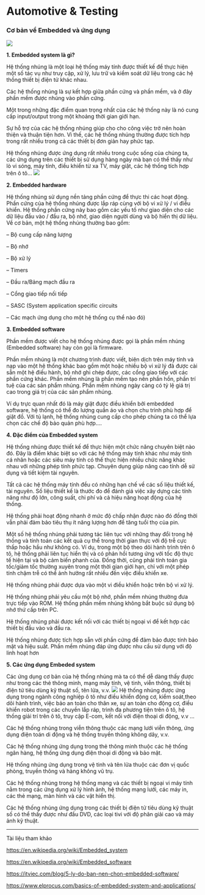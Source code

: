 # Automotive & Testing

### Cơ bản về Embedded và ứng dụng
![](https://images.viblo.asia/7435e638-cc49-4cee-95bf-ea7a6a5fa4af.png)

**1. Embedded system là gì?**

Hệ thống nhúng là một loại hệ thống máy tính được thiết kế để thực hiện một số tác vụ như truy cập, xử lý, lưu trữ và kiểm soát dữ liệu trong các hệ thống thiết bị điện tử khác nhau.

Các hệ thống nhúng là sự kết hợp giữa phần cứng và phần mềm, và ở đây phần mềm được nhúng vào phần cứng.

Một trong những đặc điểm quan trọng nhất của các hệ thống này là nó cung cấp input/output trong một khoảng thời gian giới hạn.

Sự hỗ trợ của các hệ thống nhúng giúp cho cho công việc trở nên hoàn thiện và thuận tiện hơn. Vì thế, các hệ thống nhúng thường được tích hợp trong rất nhiều trong cả các thiết bị đơn giản hay phức tạp.

Hệ thống nhúng được ứng dụng rất nhiều trong cuộc sống của chúng ta, các ứng dụng trên các thiết bị sử dụng hàng ngày mà bạn có thể thấy như lò vi sóng, máy tính, điều khiển từ xa TV, máy giặt, các hệ thống tích hợp trên ô tô…
![](https://images.viblo.asia/451fa63b-cf84-4f00-ba57-82a3c30caad6.png)

**2. Embedded hardware**

Hệ thống nhúng sử dụng nền tảng phần cứng để thực thi các hoạt động. Phần cứng của hệ thống nhúng được lắp ráp cùng với bộ vi xử lý / vi điều khiển. Hệ thống phần cứng này bao gồm các yếu tố như giao diện cho các dữ liệu đầu vào / đầu ra, bộ nhớ, giao diện người dùng và bộ hiển thị dữ liệu. Về cơ bản, một hệ thống nhúng thường bao gồm:

– Bộ cung cấp năng lượng

– Bộ nhớ

– Bộ xử lý

– Timers

– Đầu ra/Bảng mạch đầu ra

– Cổng giao tiếp nối tiếp

– SASC (System application specific circuits

– Các mạch ứng dụng cho một hệ thống cụ thể nào đó)

**3. Embedded software**

Phần mềm được viết cho hệ thống nhúng được gọi là phần mềm nhúng (Embedded software) hay còn gọi là firmware.

Phần mềm nhúng là một chương trình được viết, biên dịch trên máy tính và nạp vào một hệ thống khác bao gồm một hoặc nhiều bộ vi xử lý đã được cài sẵn một hệ điều hành, bộ nhớ ghi chép được, các cổng giao tiếp với các phần cứng khác. Phần mềm nhúng là phần mềm tạo nên phần hồn, phần trí tuệ của các sản phẩm nhúng. Phần mềm nhúng ngày càng có tỷ lệ giá trị cao trong giá trị của các sản phẩm nhúng.

Ví dụ trực quan nhất đó là máy giặt được điều khiển bởi embedded software, hệ thống có thể đo lượng quần áo và chọn chu trình phù hợp để giặt đồ. Với tủ lạnh, hệ thống nhúng cung cấp cho phép chúng ta có thể lựa chọn các chế độ bảo quản phù hợp….

**4. Đặc điểm của Embedded system**

Hệ thống nhúng được thiết kế để thực hiện một chức năng chuyên biệt nào đó. Đây là điểm khác biệt so với các hệ thống máy tính khác như máy tính cá nhân hoặc các siêu máy tính có thể thực hiện nhiều chức năng khác nhau với những phép tính phức tạp. Chuyên dụng giúp nâng cao tính dễ sử dụng và tiết kiệm tài nguyên.

Tất cả các hệ thống máy tính đều có những hạn chế về các số liệu thiết kế, tài nguyên. Số liệu thiết kế là thước đo để đánh giá việc xây dựng các tính năng như độ lớn, công suất, chi phí và cả hiệu năng hoạt động của hệ thống.

Hệ thống phải hoạt động nhanh ở mức độ chấp nhận được nào đó đồng thời vẫn phải đảm bảo tiêu thụ ít năng lượng hơn để tăng tuổi thọ của pin.

Một số hệ thống nhúng phải tương tác liên tục với những thay đổi trong hệ thống và tính toán các kết quả cụ thể trong thời gian thực với độ trễ cực thấp hoặc hầu như không có. Ví dụ, trong một bộ theo dõi hành trình trên ô tô, hệ thống phải liên tục hiển thị và có phản hồi tương ứng với tốc độ thực tế hiện tại và bộ cảm biến phanh của. Đồng thời, cũng phải tính toán gia tốc/giảm tốc thường xuyên trong một thời gian giới hạn, chỉ với một phép tính chậm trễ có thể ảnh hưởng rất nhiều đến việc điều khiển xe.

Hệ thống nhúng phải được dựa vào một vi điều khiển hoặc trên bộ vi xử lý.

Hệ thống nhúng phải yêu cầu một bộ nhớ, phần mềm nhúng thường đưa trực tiếp vào ROM. Hệ thống phần mềm nhúng không bắt buộc sử dụng bộ nhớ thứ cấp trên PC.

Hệ thống nhúng phải được kết nối với các thiết bị ngoại vi để kết hợp các thiết bị đầu vào và đầu ra.

Hệ thống nhúng được tích hợp sẵn với phần cứng để đảm bảo được tính bảo mật và hiệu suất. Phần mềm nhúng đáp ứng được nhu cầu sử dụng với độ linh hoạt hơn

**5. Các ứng dụng Embeded system**

Các ứng dụng cơ bản của hệ thống nhúng mà ta có thể dễ dàng thấy được như trong các thẻ thông minh, mạng máy tính, vệ tinh, viễn thông, thiết bị điện tử tiêu dùng kỹ thuật số, tên lửa, v.v.
![](https://images.viblo.asia/f80ae1ab-4507-4151-9445-a6c3db44a91a.jpg)
Hệ thống nhúng được ứng dụng trong ngành công nghiệp ô tô như điều khiển động cơ, kiểm soát,theo dõi hành trình, việc bảo an toàn cho thân xe, sự an toàn cho động cơ, điều khiển robot trong các chuyền lắp ráp, trình đa phương tiện trên ô tô, hệ thống giải trí trên ô tô, truy cập E-com, kết nối với điện thoại di động, v.v …

Các hệ thống nhúng trong viễn thông thuộc các mạng lưới viễn thông, ứng dụng điện toán di động và hệ thống truyền thông không dây, v.v.

Các hệ thống nhúng ứng dụng trong thẻ thông minh thuộc các hệ thống ngân hàng, hệ thống ứng dụng điện thoại di động và bảo mật.

Hệ thống nhúng ứng dụng trong vệ tinh và tên lửa thuộc các đơn vị quốc phòng, truyền thông và hàng không vũ trụ.

Các hệ thống nhúng trong hệ thống mạng và các thiết bị ngoại vi máy tính nằm trong các ứng dụng xử lý hình ảnh, hệ thống mạng lưới, các máy in, các thẻ mạng, màn hình và các vật hiển thị.

Các hệ thống nhúng ứng dụng trong các thiết bị điện tử tiêu dùng kỹ thuật số có thể thấy được như đầu DVD, các loại tivi với độ phân giải cao và máy ảnh kỹ thuật.

-------
Tài liệu tham khảo

https://en.wikipedia.org/wiki/Embedded_system

https://en.wikipedia.org/wiki/Embedded_software

https://itviec.com/blog/5-ly-do-ban-nen-chon-embedded-software/

https://www.elprocus.com/basics-of-embedded-system-and-applications/